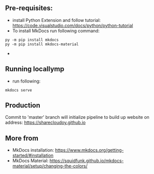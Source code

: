## Pre-requisites:
* install Python Extension and follow tutorial: https://code.visualstudio.com/docs/python/python-tutorial
* To install MkDocs run following command:
```
py -m pip install mkdocs
py -m pip install mkdocs-material
```
* 

## Running locallymp
* run following:
```
mkdocs serve
```
## Production
Commit to 'master' branch will initialize pipeline to build up website on address: https://sharecloudoy.github.io


## More from
* MkDocs installation: https://www.mkdocs.org/getting-started/#installation
* MkDocs Material: https://squidfunk.github.io/mkdocs-material/setup/changing-the-colors/
